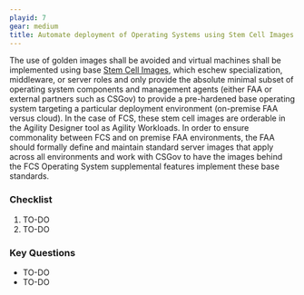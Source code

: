 ```yaml
---
playid: 7
gear: medium
title: Automate deployment of Operating Systems using Stem Cell Images
---
```


The use of golden images shall be avoided and virtual machines shall
be implemented using base [Stem Cell
Images](http://madstop.com/post/85950592485/golden-image-or-foil-ball-repost),
which eschew specialization, middleware, or server roles and only
provide the absolute minimal subset of operating system components
and management agents (either FAA or external partners such
as CSGov) to provide a pre-hardened base operating system targeting
a particular deployment environment (on-premise FAA versus cloud).
In the case of FCS, these stem cell images are orderable in the
Agility Designer tool as Agility Workloads. In order to ensure
commonality between FCS and on premise FAA environments, the FAA
should formally define and maintain standard server images that
apply across all environments and work with CSGov to have the images
behind the FCS Operating System supplemental features implement
these base standards.

### Checklist
1. TO-DO
2. TO-DO

### Key Questions
- TO-DO
- TO-DO